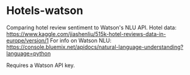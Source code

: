# Hotels-watson

Comparing hotel review sentiment to Watson's NLU API. 
Hotel data: https://www.kaggle.com/jiashenliu/515k-hotel-reviews-data-in-europe/version/1
For info on Watson NLU: https://console.bluemix.net/apidocs/natural-language-understanding?language=python

Requires a Watson API key.
